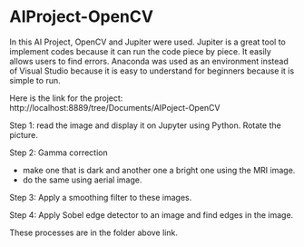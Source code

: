 # AIProject-OpenCV
In this AI Project, OpenCV and Jupiter were used. Jupiter is a great tool to implement codes because it can run the code piece by piece. It easily allows users to find errors.
Anaconda was used as an environment instead of Visual Studio because it is easy to understand for beginners because it is simple to run. 

Here is the link for the project:
http://localhost:8889/tree/Documents/AIPoject-OpenCV    

Step 1: read the image and display it on Jupyter using Python. Rotate the picture.   

Step 2: Gamma correction
- make one that is dark and another one a bright one using the MRI image. 
- do the same using aerial image.

Step 3: Apply a smoothing filter to these images.

Step 4: Apply Sobel edge detector to an image and find edges in the image. 

These processes are in the folder above link. 
